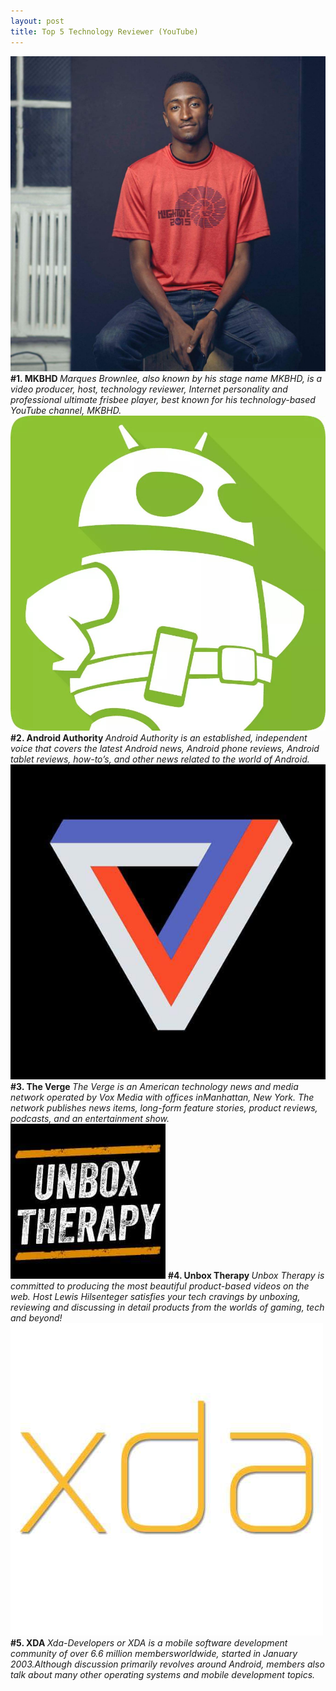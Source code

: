 ```yaml
---
layout: post
title: Top 5 Technology Reviewer (YouTube) 
---
```



<img itemprop="image" class="img-rounded" src="/src/img/mkbhd.png" alt="MKBHD">

<strong>
#1. MKBHD
</strong >

<em>
Marques Brownlee, also known by his stage name MKBHD, is a video producer, host, technology reviewer, Internet personality and professional ultimate frisbee player, best known for his technology-based YouTube channel, MKBHD. 
</em>
<img itemprop="image" class="img-rounded" src="/src/img/androidauth.png" alt="Android Authority">

<strong>
#2. Android Authority 
</strong >

<em>
Android Authority is an established, independent voice that covers the latest Android news, Android phone reviews, Android tablet reviews, how-to’s, and other news related to the world of Android.
</em>

<img itemprop="image" class="img-rounded" src="/src/img/verge.png" alt="The Verge">

<strong>
#3. The Verge 
</strong >

<em>
The Verge is an American technology news and media network operated by Vox Media with offices inManhattan, New York. The network publishes news items, long-form feature stories, product reviews, podcasts, and an entertainment show.
</em>

<img itemprop="image" class="img-rounded" src="/src/img/uther.png" alt="Unbox Therapy ">


<strong>
#4. Unbox Therapy 
</strong >

<em>
Unbox Therapy is committed to producing the most beautiful product-based videos on the web. Host Lewis Hilsenteger satisfies your tech cravings by unboxing, reviewing and discussing in detail products from the worlds of gaming, tech and beyond!
</em>
<img itemprop="image" class="img-rounded" src="/src/img/xda.png" alt="XDA Developers">

<strong>
#5. XDA
</strong >

<em>
Xda-Developers or XDA is a mobile software development community of over 6.6 million membersworldwide, started in January 2003.Although discussion primarily revolves around Android, members also talk about many other operating systems and mobile development topics.
</em>